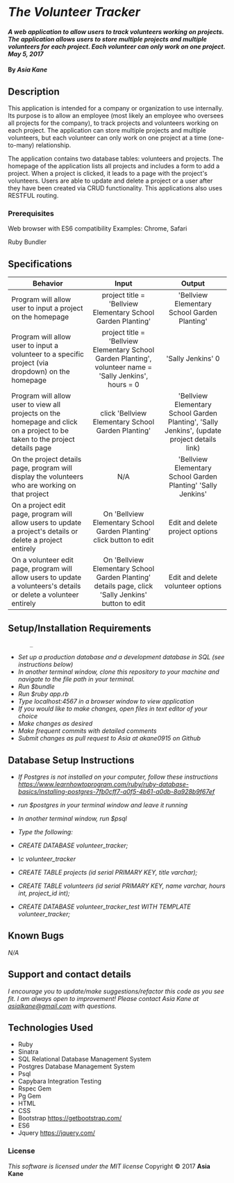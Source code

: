 # _The Volunteer Tracker_

#### _A web application to allow users to track volunteers working on projects.  The application allows users to store multiple projects and multiple volunteers for each project.  Each volunteer can only work on one project.   May 5, 2017_

#### By _**Asia Kane**_

## Description

This application is intended for a company or organization to use internally.  Its purpose is to allow an employee (most likely an employee who oversees all projects for the company), to track projects and volunteers working on each project.  The application can store multiple projects and multiple volunteers, but each volunteer can only work on one project at a time (one-to-many) relationship.

The application contains two database tables: volunteers and projects. The homepage of the application lists all projects and includes a form to add a project.  When a project is clicked, it leads to a page with the project's volunteers.  Users are able to update and delete a project or a user after they have been created via CRUD functionality.  This applications also uses RESTFUL routing.

### Prerequisites

Web browser with ES6 compatibility
Examples: Chrome, Safari

Ruby
Bundler

## Specifications
| Behavior |  Input   |  Output  |
|----------|:--------:|:--------:|
|Program will allow user to input a project on the homepage| project title = 'Bellview Elementary School Garden Planting'| 'Bellview Elementary School Garden Planting' |
|Program will allow user to input a volunteer to a specific project (via dropdown) on the homepage| project title = 'Bellview Elementary School Garden Planting', volunteer name = 'Sally Jenkins', hours = 0 | 'Sally Jenkins' 0|
|Program will allow user to view all projects on the homepage and click on a project to be taken to the project details page| click 'Bellview Elementary School Garden Planting' | 'Bellview Elementary School Garden Planting', 'Sally Jenkins', (update project details link) |
|On the project details page, program will display the volunteers who are working on that project| N/A | 'Bellview Elementary School Garden Planting' 'Sally Jenkins'|
|On a project edit page, program will allow users to update a project's details or delete a project entirely| On 'Bellview Elementary School Garden Planting' click button to edit | Edit and delete project options|
|On a volunteer edit page, program will allow users to update a volunteers's details or delete a volunteer entirely| On 'Bellview Elementary School Garden Planting' details page, click 'Sally Jenkins' button to edit | Edit and delete volunteer options|


## Setup/Installation Requirements
           _
* _Set up a production database and a development database in SQL (see instructions below)_
* _In another terminal window, clone this repository to your machine and navigate to the file path in your terminal._
* _Run $bundle_
* _Run $ruby app.rb_
* _Type localhost:4567 in a browser window to view application_
* _If you would like to make changes, open files in text editor of your choice_
* _Make changes as desired_
* _Make frequent commits with detailed comments_
* _Submit changes as pull request to Asia at akane0915 on Github_

## Database Setup Instructions

* _If Postgres is not installed on your computer, follow these instructions https://www.learnhowtoprogram.com/ruby/ruby-database-basics/installing-postgres-7fb0cff7-a0f5-4b61-a0db-8a928b9f67ef_
* _run $postgres in your terminal window and leave it running_
* _In another terminal window, run $psql_
* _Type the following:_

* _CREATE DATABASE volunteer_tracker;_
* _\c volunteer_tracker_
* _CREATE TABLE projects (id serial PRIMARY KEY, title varchar);_
* _CREATE TABLE volunteers (id serial PRIMARY KEY, name varchar, hours int, project_id int);_
* _CREATE DATABASE volunteer_tracker_test WITH TEMPLATE volunteer_tracker;_

## Known Bugs
_N/A_

## Support and contact details
_I encourage you to update/make suggestions/refactor this code as you see fit. I am always open to improvement! Please contact Asia Kane at asialkane@gmail.com with questions._

## Technologies Used
* Ruby
* Sinatra
* SQL Relational Database Management System
* Postgres Database Management System
* Psql
* Capybara Integration Testing
* Rspec Gem
* Pg Gem
* HTML
* CSS
* Bootstrap https://getbootstrap.com/
* ES6
* Jquery https://jquery.com/


### License
*This software is licensed under the MIT license*
Copyright © 2017 **Asia Kane**
